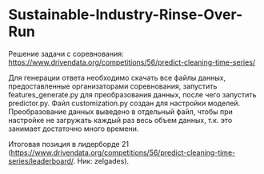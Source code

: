 # Sustainable-Industry-Rinse-Over-Run
Решение задачи с соревнования: https://www.drivendata.org/competitions/56/predict-cleaning-time-series/

Для генерации ответа необходимо скачать все файлы данных, предоставленные организаторами соревнования, запустить features_generate.py для преобразования данных, после чего запустить predictor.py. Файл сustomization.py создан для настройки моделей. Преобразование данных выведено в отдельный файл, чтобы при настройке не загружать каждый раз весь объем данных, т.к. это занимает достаточно много времени.

Итоговая позиция в лидерборде 21 (https://www.drivendata.org/competitions/56/predict-cleaning-time-series/leaderboard/. Ник: zelgades).
